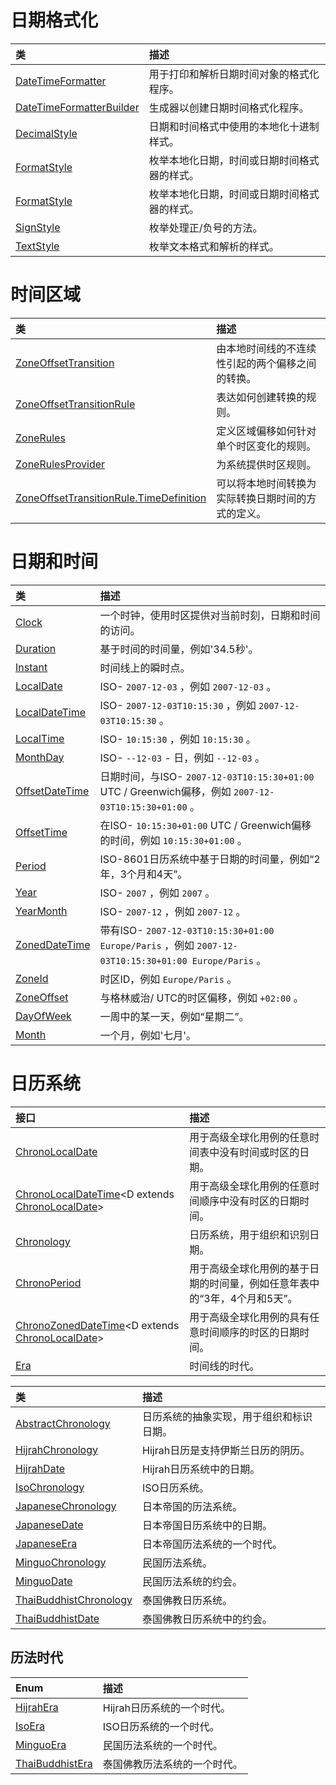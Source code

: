 # 日期格式化

| 类                                                           | 描述                                         |
| :----------------------------------------------------------- | :------------------------------------------- |
| [DateTimeFormatter](https://www.apiref.com/java11-zh/java.base/java/time/format/DateTimeFormatter.html) | 用于打印和解析日期时间对象的格式化程序。     |
| [DateTimeFormatterBuilder](https://www.apiref.com/java11-zh/java.base/java/time/format/DateTimeFormatterBuilder.html) | 生成器以创建日期时间格式化程序。             |
| [DecimalStyle](https://www.apiref.com/java11-zh/java.base/java/time/format/DecimalStyle.html) | 日期和时间格式中使用的本地化十进制样式。     |
| [FormatStyle](https://www.apiref.com/java11-zh/java.base/java/time/format/FormatStyle.html) | 枚举本地化日期，时间或日期时间格式器的样式。 |
| [FormatStyle](https://www.apiref.com/java11-zh/java.base/java/time/format/FormatStyle.html) | 枚举本地化日期，时间或日期时间格式器的样式。 |
| [SignStyle](https://www.apiref.com/java11-zh/java.base/java/time/format/SignStyle.html) | 枚举处理正/负号的方法。                      |
| [TextStyle](https://www.apiref.com/java11-zh/java.base/java/time/format/TextStyle.html) | 枚举文本格式和解析的样式。                   |

# 时间区域

| 类                                                           | 描述                                               |
| :----------------------------------------------------------- | :------------------------------------------------- |
| [ZoneOffsetTransition](https://www.apiref.com/java11-zh/java.base/java/time/zone/ZoneOffsetTransition.html) | 由本地时间线的不连续性引起的两个偏移之间的转换。   |
| [ZoneOffsetTransitionRule](https://www.apiref.com/java11-zh/java.base/java/time/zone/ZoneOffsetTransitionRule.html) | 表达如何创建转换的规则。                           |
| [ZoneRules](https://www.apiref.com/java11-zh/java.base/java/time/zone/ZoneRules.html) | 定义区域偏移如何针对单个时区变化的规则。           |
| [ZoneRulesProvider](https://www.apiref.com/java11-zh/java.base/java/time/zone/ZoneRulesProvider.html) | 为系统提供时区规则。                               |
| [ZoneOffsetTransitionRule.TimeDefinition](https://www.apiref.com/java11-zh/java.base/java/time/zone/ZoneOffsetTransitionRule.TimeDefinition.html) | 可以将本地时间转换为实际转换日期时间的方式的定义。 |

# 日期和时间

| 类                                                           | 描述                                                         |
| :----------------------------------------------------------- | :----------------------------------------------------------- |
| [Clock](https://www.apiref.com/java11-zh/java.base/java/time/Clock.html) | 一个时钟，使用时区提供对当前时刻，日期和时间的访问。         |
| [Duration](https://www.apiref.com/java11-zh/java.base/java/time/Duration.html) | 基于时间的时间量，例如'34.5秒'。                             |
| [Instant](https://www.apiref.com/java11-zh/java.base/java/time/Instant.html) | 时间线上的瞬时点。                                           |
| [LocalDate](https://www.apiref.com/java11-zh/java.base/java/time/LocalDate.html) | ISO- `2007-12-03` ，例如 `2007-12-03` 。                     |
| [LocalDateTime](https://www.apiref.com/java11-zh/java.base/java/time/LocalDateTime.html) | ISO- `2007-12-03T10:15:30` ，例如 `2007-12-03T10:15:30` 。   |
| [LocalTime](https://www.apiref.com/java11-zh/java.base/java/time/LocalTime.html) | ISO- `10:15:30` ，例如 `10:15:30` 。                         |
| [MonthDay](https://www.apiref.com/java11-zh/java.base/java/time/MonthDay.html) | ISO- `--12-03` - 日，例如 `--12-03` 。                       |
| [OffsetDateTime](https://www.apiref.com/java11-zh/java.base/java/time/OffsetDateTime.html) | 日期时间，与ISO- `2007-12-03T10:15:30+01:00` UTC / Greenwich偏移，例如 `2007-12-03T10:15:30+01:00` 。 |
| [OffsetTime](https://www.apiref.com/java11-zh/java.base/java/time/OffsetTime.html) | 在ISO- `10:15:30+01:00` UTC / Greenwich偏移的时间，例如 `10:15:30+01:00` 。 |
| [Period](https://www.apiref.com/java11-zh/java.base/java/time/Period.html) | ISO-8601日历系统中基于日期的时间量，例如“2年，3个月和4天”。  |
| [Year](https://www.apiref.com/java11-zh/java.base/java/time/Year.html) | ISO- `2007` ，例如 `2007` 。                                 |
| [YearMonth](https://www.apiref.com/java11-zh/java.base/java/time/YearMonth.html) | ISO- `2007-12` ，例如 `2007-12` 。                           |
| [ZonedDateTime](https://www.apiref.com/java11-zh/java.base/java/time/ZonedDateTime.html) | 带有ISO- `2007-12-03T10:15:30+01:00 Europe/Paris` ，例如 `2007-12-03T10:15:30+01:00 Europe/Paris` 。 |
| [ZoneId](https://www.apiref.com/java11-zh/java.base/java/time/ZoneId.html) | 时区ID，例如 `Europe/Paris` 。                               |
| [ZoneOffset](https://www.apiref.com/java11-zh/java.base/java/time/ZoneOffset.html) | 与格林威治/ UTC的时区偏移，例如 `+02:00` 。                  |
| [DayOfWeek](https://www.apiref.com/java11-zh/java.base/java/time/DayOfWeek.html) | 一周中的某一天，例如“星期二”。                               |
| [Month](https://www.apiref.com/java11-zh/java.base/java/time/Month.html) | 一个月，例如'七月'。                                         |

# 日历系统

| 接口                                                         | 描述                                                         |
| :----------------------------------------------------------- | :----------------------------------------------------------- |
| [ChronoLocalDate](https://www.apiref.com/java11-zh/java.base/java/time/chrono/ChronoLocalDate.html) | 用于高级全球化用例的任意时间表中没有时间或时区的日期。       |
| [ChronoLocalDateTime](https://www.apiref.com/java11-zh/java.base/java/time/chrono/ChronoLocalDateTime.html)<D extends [ChronoLocalDate](https://www.apiref.com/java11-zh/java.base/java/time/chrono/ChronoLocalDate.html)> | 用于高级全球化用例的任意时间顺序中没有时区的日期时间。       |
| [Chronology](https://www.apiref.com/java11-zh/java.base/java/time/chrono/Chronology.html) | 日历系统，用于组织和识别日期。                               |
| [ChronoPeriod](https://www.apiref.com/java11-zh/java.base/java/time/chrono/ChronoPeriod.html) | 用于高级全球化用例的基于日期的时间量，例如任意年表中的“3年，4个月和5天”。 |
| [ChronoZonedDateTime](https://www.apiref.com/java11-zh/java.base/java/time/chrono/ChronoZonedDateTime.html)<D extends [ChronoLocalDate](https://www.apiref.com/java11-zh/java.base/java/time/chrono/ChronoLocalDate.html)> | 用于高级全球化用例的具有任意时间顺序的时区的日期时间。       |
| [Era](https://www.apiref.com/java11-zh/java.base/java/time/chrono/Era.html) | 时间线的时代。                                               |

| 类                                                           | 描述                                     |
| :----------------------------------------------------------- | :--------------------------------------- |
| [AbstractChronology](https://www.apiref.com/java11-zh/java.base/java/time/chrono/AbstractChronology.html) | 日历系统的抽象实现，用于组织和标识日期。 |
| [HijrahChronology](https://www.apiref.com/java11-zh/java.base/java/time/chrono/HijrahChronology.html) | Hijrah日历是支持伊斯兰日历的阴历。       |
| [HijrahDate](https://www.apiref.com/java11-zh/java.base/java/time/chrono/HijrahDate.html) | Hijrah日历系统中的日期。                 |
| [IsoChronology](https://www.apiref.com/java11-zh/java.base/java/time/chrono/IsoChronology.html) | ISO日历系统。                            |
| [JapaneseChronology](https://www.apiref.com/java11-zh/java.base/java/time/chrono/JapaneseChronology.html) | 日本帝国的历法系统。                     |
| [JapaneseDate](https://www.apiref.com/java11-zh/java.base/java/time/chrono/JapaneseDate.html) | 日本帝国日历系统中的日期。               |
| [JapaneseEra](https://www.apiref.com/java11-zh/java.base/java/time/chrono/JapaneseEra.html) | 日本帝国历法系统的一个时代。             |
| [MinguoChronology](https://www.apiref.com/java11-zh/java.base/java/time/chrono/MinguoChronology.html) | 民国历法系统。                           |
| [MinguoDate](https://www.apiref.com/java11-zh/java.base/java/time/chrono/MinguoDate.html) | 民国历法系统的约会。                     |
| [ThaiBuddhistChronology](https://www.apiref.com/java11-zh/java.base/java/time/chrono/ThaiBuddhistChronology.html) | 泰国佛教日历系统。                       |
| [ThaiBuddhistDate](https://www.apiref.com/java11-zh/java.base/java/time/chrono/ThaiBuddhistDate.html) | 泰国佛教日历系统中的约会。               |

## 历法时代

| Enum                                                         | 描述                         |
| :----------------------------------------------------------- | :--------------------------- |
| [HijrahEra](https://www.apiref.com/java11-zh/java.base/java/time/chrono/HijrahEra.html) | Hijrah日历系统的一个时代。   |
| [IsoEra](https://www.apiref.com/java11-zh/java.base/java/time/chrono/IsoEra.html) | ISO日历系统的一个时代。      |
| [MinguoEra](https://www.apiref.com/java11-zh/java.base/java/time/chrono/MinguoEra.html) | 民国历法系统的一个时代。     |
| [ThaiBuddhistEra](https://www.apiref.com/java11-zh/java.base/java/time/chrono/ThaiBuddhistEra.html) | 泰国佛教历法系统的一个时代。 |